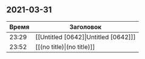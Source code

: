 ## 2021-03-31
| Время | Заголовок |
| --- | --- |
| 23:29 | [[Untitled [0642]\|Untitled [0642]]] |
| 23:52 | [[(no title)\|(no title)]] |
